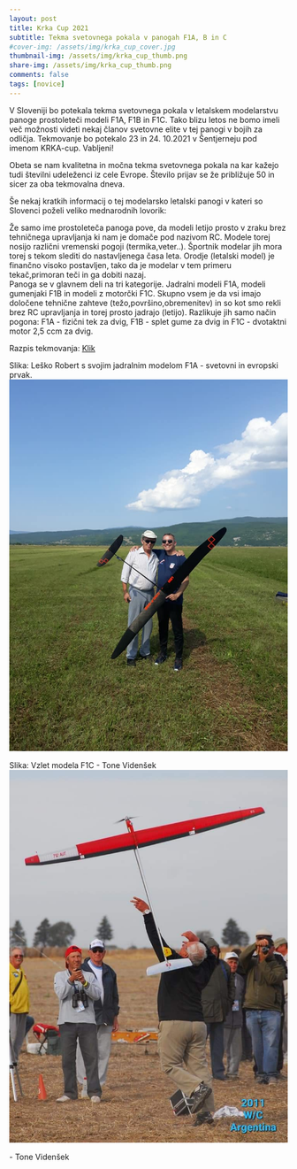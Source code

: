 ```yaml
---
layout: post
title: Krka Cup 2021
subtitle: Tekma svetovnega pokala v panogah F1A, B in C
#cover-img: /assets/img/krka_cup_cover.jpg
thumbnail-img: /assets/img/krka_cup_thumb.png
share-img: /assets/img/krka_cup_thumb.png
comments: false
tags: [novice]
---
```


V Sloveniji bo potekala tekma svetovnega pokala v letalskem modelarstvu panoge prostoleteči modeli F1A, F1B in F1C. Tako blizu letos ne bomo imeli več možnosti videti nekaj članov svetovne elite v tej panogi v bojih za odličja. Tekmovanje bo potekalo 23 in 24. 10.2021 v Šentjerneju pod imenom KRKA-cup. Vabljeni!

Obeta se nam kvalitetna in močna tekma svetovnega pokala na kar kažejo tudi številni udeleženci iz cele Evrope. Število prijav se že približuje 50 in sicer za oba tekmovalna dneva.

Še nekaj kratkih informacij o tej modelarsko letalski panogi v kateri so Slovenci poželi veliko mednarodnih lovorik:

Že samo ime prostoleteča panoga pove, da modeli letijo prosto v zraku brez tehničnega upravljanja ki nam je domače pod nazivom RC. Modele torej nosijo različni vremenski pogoji (termika,veter..). Športnik modelar jih mora torej s tekom slediti do nastavljenega časa leta. Orodje (letalski model) je finančno visoko postavljen, tako da je modelar v tem primeru tekač,primoran teči in ga dobiti nazaj.\
Panoga se v glavnem deli na tri kategorije. Jadralni modeli F1A, modeli gumenjaki F1B in modeli z motorčki F1C. Skupno vsem je da vsi imajo določene tehnične zahteve (težo,površino,obremenitev) in so kot smo rekli brez RC upravljanja in torej prosto jadrajo (letijo). Razlikuje jih samo način pogona: F1A - fizični tek za dvig, F1B - splet gume za dvig in F1C - dvotaktni motor 2,5 ccm za dvig.

Razpis tekmovanja: [Klik](https://modraptica.si/assets/img/KRKA_CUP_2021_Invitation.pdf)

Slika: Leško Robert s svojim jadralnim modelom F1A - svetovni in evropski prvak.
![slika_f1a](/assets/img/krka_cup_robert.jpg)

Slika: Vzlet modela F1C - Tone Videnšek
![slika_f1a](/assets/img/krka_cup_cover.jpg)

\- Tone Videnšek
